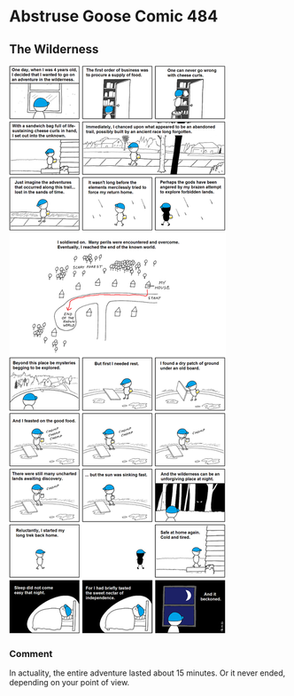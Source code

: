 # Abstruse Goose Comic 484
## The Wilderness

![image](comics/then_i_learned_how_to_ride_a_bike_and_i_was_nothing_but_trouble.png)
### Comment
In actuality, the entire adventure lasted about 15 minutes. Or it never ended, depending on your point of view.
